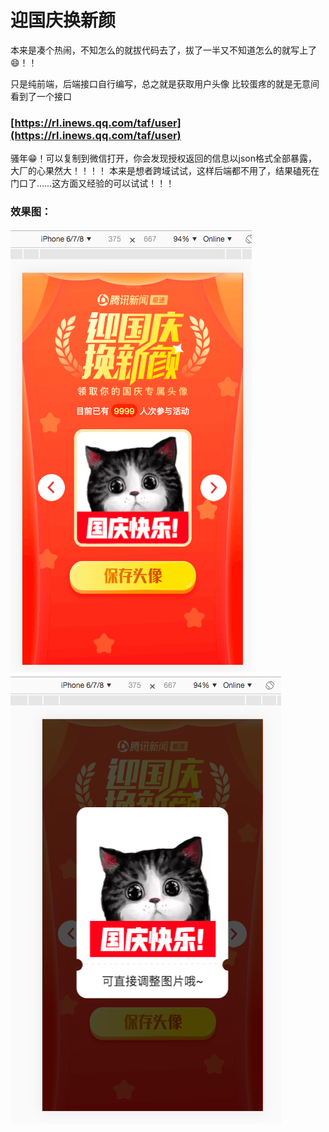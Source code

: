 # 迎国庆换新颜

本来是凑个热闹，不知怎么的就拔代码去了，拔了一半又不知道怎么的就写上了😄！！

只是纯前端，后端接口自行编写，总之就是获取用户头像
比较蛋疼的就是无意间看到了一个接口

### [https://rl.inews.qq.com/taf/user](https://rl.inews.qq.com/taf/user)

骚年😁！可以复制到微信打开，你会发现授权返回的信息以json格式全部暴露，大厂的心果然大！！！！
本来是想者跨域试试，这样后端都不用了，结果磕死在门口了……这方面又经验的可以试试！！！


### 效果图：
![Image text](https://raw.githubusercontent.com/sym134/yingguoqing/master/WX20190924-174838.png)
![Image text](https://raw.githubusercontent.com/sym134/yingguoqing/master/WX20190924-175055.png)
